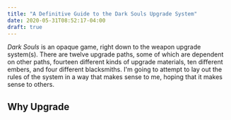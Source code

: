 ```yaml
---
title: "A Definitive Guide to the Dark Souls Upgrade System"
date: 2020-05-31T08:52:17-04:00
draft: true
---
```

<!--
Weapon and armor upgrades are more complicated in _Dark Souls_ than in either of its descendants or _Bloodborne_.

### Some terms:

**Reinforcement**: How many levels a weapon has been upgraded to on a particular upgrade path.

**Ascension**: Taking a weapon from one upgrade path to another. Ascending _up_ can only be done
with a weapon that has reached the end of its current path, while ascending _down_ (which is confusing, but correct, terminology),

**Scaling**
**Stability**

Outline:
* why upgrade
    * increases base damage, and also stat scaling bonuses
* how to upgrade
* what's ascension
* the upgrade paths
    * show the tree
* spellcasting upgrades
* upgrading shields (also, what is stability)
* upgrading armor
* special upgrades
-->

_Dark Souls_ is an opaque game, right down to the weapon upgrade system(s).
There are twelve upgrade paths, some of which are dependent on other paths,
fourteen different kinds of upgrade materials, ten different embers, and four different blacksmiths.
I'm going to attempt to lay out the rules of the system in a way that makes sense to me,
hoping that it makes sense to others.

## Why Upgrade



<!--which are required to unlock certain upgrade paths.-->